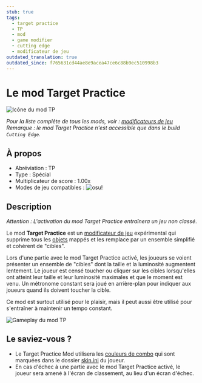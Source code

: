 ```yaml
---
stub: true
tags:
  - target practice
  - TP
  - mod
  - game modifier
  - cutting edge
  - modificateur de jeu
outdated_translation: true
outdated_since: f765631cd44ae8e9acea47ce6c88b9ec510998b3
---
```


# Le mod Target Practice

![Icône du mod TP](/wiki/shared/mods/TP.png "Icône du mod Target Practice (TP)")

*Pour la liste complète de tous les mods, voir : [modificateurs de jeu](/wiki/Gameplay/Game_modifier)*\
*Remarque : le mod Target Practice n'est accessible que dans le build `Cutting Edge`.*

## À propos

- Abréviation : TP
- Type : Spécial
- Multiplicateur de score : 1.00x
- Modes de jeu compatibles : ![][osu!]

## Description

*Attention : L'activation du mod Target Practice entraînera un jeu non classé*.

Le mod **Target Practice** est un [modificateur de jeu](/wiki/Gameplay/Game_modifier) expérimental qui supprime tous les [objets](/wiki/Gameplay/Hit_object) mappés et les remplace par un ensemble simplifié et cohérent de "cibles".

Lors d'une partie avec le mod Target Practice activé, les joueurs se voient présenter un ensemble de "cibles" dont la taille et la luminosité augmentent lentement. Le joueur est censé toucher ou cliquer sur les cibles lorsqu'elles ont atteint leur taille et leur luminosité maximales et que le moment est venu. Un métronome constant sera joué en arrière-plan pour indiquer aux joueurs quand ils doivent toucher la cible.

Ce mod est surtout utilisé pour le plaisir, mais il peut aussi être utilisé pour s'entraîner à maintenir un tempo constant.

![Gameplay du mod TP](img/TP-gameplay.jpg "Gameplay d'osu! avec le mod Target Practice activé")

## Le saviez-vous ?

- Le Target Practice Mod utilisera les [couleurs de combo](/wiki/Beatmapping/Combo_colour) qui sont marquées dans le dossier [skin.ini](/wiki/Skinning/skin.ini) du joueur.
- En cas d'échec à une partie avec le mod Target Practice activé, le joueur sera amené à l'écran de classement, au lieu d'un écran d'échec.

[osu!]: /wiki/shared/mode/osu.png "osu!"
